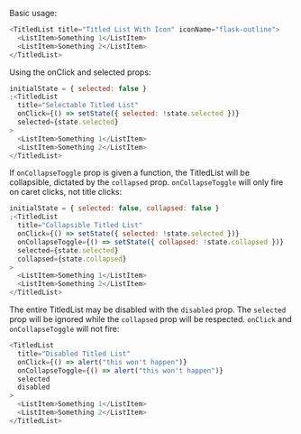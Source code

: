 Basic usage:

```js
<TitledList title="Titled List With Icon" iconName="flask-outline">
  <ListItem>Something 1</ListItem>
  <ListItem>Something 2</ListItem>
</TitledList>
```

Using the onClick and selected props:

```js
initialState = { selected: false }
;<TitledList
  title="Selectable Titled List"
  onClick={() => setState({ selected: !state.selected })}
  selected={state.selected}
>
  <ListItem>Something 1</ListItem>
  <ListItem>Something 2</ListItem>
</TitledList>
```

If `onCollapseToggle` prop is given a function, the TitledList will be collapsible, dictated by the `collapsed` prop. `onCollapseToggle` will only fire on caret clicks, not title clicks:

```js
initialState = { selected: false, collapsed: false }
;<TitledList
  title="Collapsible Titled List"
  onClick={() => setState({ selected: !state.selected })}
  onCollapseToggle={() => setState({ collapsed: !state.collapsed })}
  selected={state.selected}
  collapsed={state.collapsed}
>
  <ListItem>Something 1</ListItem>
  <ListItem>Something 2</ListItem>
</TitledList>
```

The entire TitledList may be disabled with the `disabled` prop. The `selected` prop will be ignored while the `collapsed` prop will be respected. `onClick` and `onCollapseToggle` will not fire:

```js
<TitledList
  title="Disabled Titled List"
  onClick={() => alert("this won't happen")}
  onCollapseToggle={() => alert("this won't happen")}
  selected
  disabled
>
  <ListItem>Something 1</ListItem>
  <ListItem>Something 2</ListItem>
</TitledList>
```
